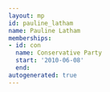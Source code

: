 ```yaml
---
layout: mp
id: pauline_latham
name: Pauline Latham
memberships:
- id: con
  name: Conservative Party
  start: '2010-06-08'
  end: 
autogenerated: true
---
```

